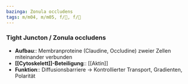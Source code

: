 ```yaml
---
bazinga: Zonula occludens
tags: m/m04, m/m05, f/🔬, f/🧪
---
```

### Tight Juncton / Zonula occludens
- **Aufbau**:: Membranproteine (Claudine, Occludine) zweier Zellen miteinander verbunden
- **[[Cytoskelett]]-Beteiligung**:: [[Aktin]]
- **Funktion**:: Diffusionsbarriere → Kontrollierter Transport, Gradienten, Polarität
